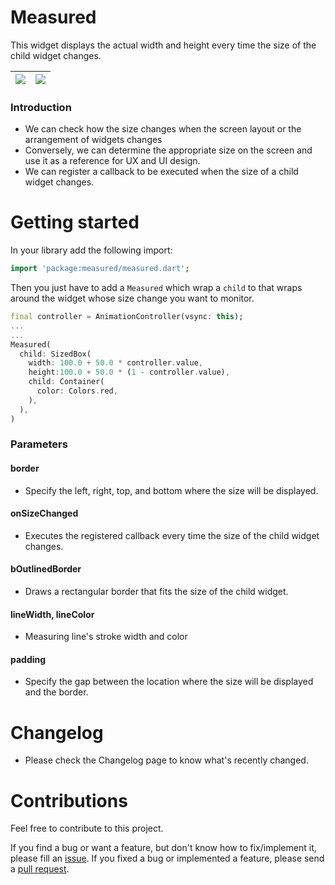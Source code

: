 # Measured

This widget displays the actual width and height every time the size of the child widget changes.

| ![](https://github.com/gcback/measured/assets/10203092/728bc126-6a8e-423b-8ebd-56e085c41f14) | ![](https://github.com/gcback/measured/assets/10203092/b6366afc-78dc-4464-8e5f-c1d4863dd855) |
| -------------------------------------------------------------------------------------------- | -------------------------------------------------------------------------------------------- |

### Introduction

- We can check how the size changes when the screen layout or the arrangement of widgets changes
- Conversely, we can determine the appropriate size on the screen and use it as a reference for UX and UI design.
- We can register a callback to be executed when the size of a child widget changes.

###

# Getting started

In your library add the following import:

```dart
import 'package:measured/measured.dart';
```

Then you just have to add a `Measured` which wrap a `child` to that wraps around the widget whose size change you want to monitor.

```dart
final controller = AnimationController(vsync: this);
...
...
Measured(
  child: SizedBox(
    width: 100.0 + 50.0 * controller.value,
    height:100.0 + 50.0 * (1 - controller.value),
    child: Container(
      color: Colors.red,
    ),
  ),
)
```

### Parameters

#### border

- Specify the left, right, top, and bottom where the size will be displayed.

#### onSizeChanged

- Executes the registered callback every time the size of the child widget changes.

#### bOutlinedBorder

- Draws a rectangular border that fits the size of the child widget.

#### lineWidth, lineColor

- Measuring line's stroke width and color

#### padding

- Specify the gap between the location where the size will be displayed and the border.

###

# Changelog

- Please check the Changelog page to know what's recently changed.

###

# Contributions

Feel free to contribute to this project.

If you find a bug or want a feature, but don't know how to fix/implement it, please fill an [issue]().
If you fixed a bug or implemented a feature, please send a [pull request]().
